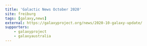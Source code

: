 ```yaml
---
title: 'Galactic News October 2020'
site: freiburg
tags: [galaxy,news]
external: https://galaxyproject.org/news/2020-10-galaxy-update/
supporters:
    - galaxyproject
    - galaxyaustralia
---
```

